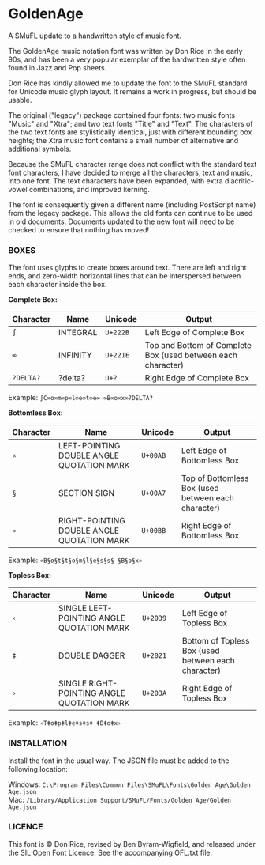 # GoldenAge
A SMuFL update to a handwritten style of music font.


The GoldenAge music notation font was written by Don Rice in the early 90s, and has been a very popular exemplar of the hardwritten style often found in Jazz and Pop sheets.

Don Rice has kindly allowed me to update the font to the SMuFL standard for Unicode music glyph layout. It remains a work in progress, but should be usable. 

The original ("legacy") package contained four fonts: two music fonts "Music" and "Xtra"; and two text fonts "Title" and "Text". The characters of the two text fonts are stylistically identical, just with different bounding box heights; the Xtra music font contains a small number of alternative and additional symbols. 

Because the SMuFL character range does not conflict with the standard text font characters, I have decided to merge all the characters, text and music, into one font. The text characters have been expanded, with extra diacritic-vowel combinations, and improved kerning.

The font is consequently given a different name (including PostScript name) from the legacy package. This allows the old fonts can continue to be used in old documents. Documents updated to the new font will need to be checked to ensure that nothing has moved!

### BOXES  
The font uses glyphs to create boxes around text. There are left and right ends, and zero-width horizontal lines that can be interspersed between each character inside the box.

**Complete Box:**

| Character | Name | Unicode | Output |
| --------- | ---- | ------- | ----- |
| `∫` | INTEGRAL | `U+222B` | Left Edge of Complete Box |
| `∞` | INFINITY | `U+221E` | Top and Bottom of Complete Box (used between each character) | 
| `?DELTA?` | ?delta? | `U+?` | Right Edge of Complete Box |

Example: `∫C∞o∞m∞p∞l∞e∞t∞e∞ ∞B∞o∞x∞?DELTA?`

**Bottomless Box:**

| Character | Name | Unicode | Output |
| --------- | ---- | ------- | ----- |
| `«` | LEFT-POINTING DOUBLE ANGLE QUOTATION MARK | `U+00AB` | Left Edge of Bottomless Box |
| `§` | SECTION SIGN | `U+00A7` | Top of Bottomless Box (used between each character) | 
| `»` | RIGHT-POINTING DOUBLE ANGLE QUOTATION MARK | `U+00BB`| Right Edge of Bottomless Box |

Example: `«B§o§t§t§o§m§l§e§s§s§ §B§o§x»`

**Topless Box:**

| Character | Name | Unicode | Output |
| --------- | ---- | ------- | ----- |
`‹` | SINGLE LEFT-POINTING ANGLE QUOTATION MARK | `U+2039` | Left Edge of Topless Box |
`‡` | DOUBLE DAGGER | `U+2021` | Bottom of Topless Box (used between each character) | 
`›` | SINGLE RIGHT-POINTING ANGLE QUOTATION MARK | `U+203A`| Right Edge of Topless Box |

Example: `‹T‡o‡p‡l‡e‡s‡s‡ ‡B‡o‡x›`


### INSTALLATION 
Install the font in the usual way. The JSON file must be added to the following location:

Windows: `C:\Program Files\Common Files\SMuFL\Fonts\Golden Age\Golden Age.json`  
Mac: `/Library/Application Support/SMuFL/Fonts/Golden Age/Golden Age.json`

### LICENCE

This font is © Don Rice, revised by Ben Byram-Wigfield, and released under the SIL Open Font Licence. See the accompanying OFL.txt file.

